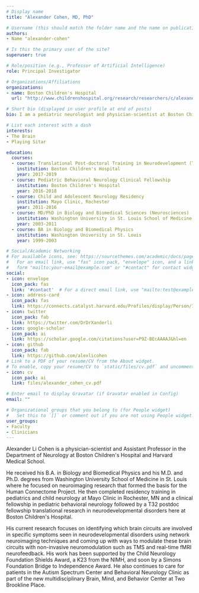 ```yaml
---
# Display name
title: "Alexander Cohen, MD, PhD"

# Username (this should match the folder name and the name on publications)
authors:
- Name "alexander-cohen"

# Is this the primary user of the site?
superuser: true

# Role/position (e.g., Professor of Artificial Intelligence)
role: Principal Investigator

# Organizations/Affiliations
organizations:
- name: Boston Children's Hospital
  url: "http://www.childrenshospital.org/research/researchers/c/alexander-cohen"

# Short bio (displayed in user profile at end of posts)
bio: I am a pediatric neurologist and physician-scientist at Boston Children’s Hospital specializing in Autism Spectrum Disorder and Behavioral Neurology.

# List each interest with a dash
interests:
- The Brain
- Playing Sitar

education:
  courses:
  - course: Translational Post-doctoral Training in Neurodevelopment (T32) Fellowship
    institution: Boston Children's Hospital
    year: 2017-2019
  - course: Pediatric Behavioral Neurology Clinical Fellowship
    institution: Boston Children's Hospital
    year: 2016-2018
  - course: Child and Adolescent Neurology Residency
    institution: Mayo Clinic, Rochester
    year: 2011-2016
  - course: MD/PhD in Biology and Biomedical Sciences (Neurosciences)
    institution: Washington University in St. Louis School of Medicine
    year: 2003-2011
  - course: BA in Biology and Biomedical Physics
    institution: Washington University in St. Louis
    year: 1999-2003

# Social/Academic Networking
# For available icons, see: https://sourcethemes.com/academic/docs/page-builder/#icons
#   For an email link, use "fas" icon pack, "envelope" icon, and a link in the
#   form "mailto:your-email@example.com" or "#contact" for contact widget.
social:
- icon: envelope
  icon_pack: fas
  link: '#contact'  # For a direct email link, use "mailto:test@example.org".
- icon: address-card
  icon_pack: fas
  link: https://connects.catalyst.harvard.edu/Profiles/display/Person/149497
- icon: twitter
  icon_pack: fab
  link: https://twitter.com/DrDrXanderli
- icon: google-scholar
  icon_pack: ai
  link: https://scholar.google.com/citations?user=P9Z-BEcAAAAJ&hl=en
- icon: github
  icon_pack: fab
  link: https://github.com/alexlicohen
# Link to a PDF of your resume/CV from the About widget.
# To enable, copy your resume/CV to `static/files/cv.pdf` and uncomment the lines below.
- icon: cv
  icon_pack: ai
  link: files/alexander_cohen_cv.pdf

# Enter email to display Gravatar (if Gravatar enabled in Config)
email: ""

# Organizational groups that you belong to (for People widget)
#   Set this to `[]` or comment out if you are not using People widget.
user_groups:
- Faculty
- Clinicians
---
```


Alexander Li Cohen is a physician-scientist and Assistant Professor in the Department of Neurology at Boston Children's Hospital and Harvard Medical School. 

He received his B.A. in Biology and Biomedical Physics and his M.D. and Ph.D. degrees from Washington University School of Medicine in St. Louis where he focused on neuroimaging research that formed the basis for the Human Connectome Project. He then completed residency training in pediatrics and child neurology at Mayo Clinic in Rochester, MN and a clinical fellowship in pediatric behavioral neurology followed by a T32 postdoc fellowship translational research in neurodevelopmental disorders here at Boston Children's Hospital.

His current research focuses on identifying which brain circuits are involved in specific symptoms seen in neurodevelopmental disorders using network neuroimaging techniques and coming up with ways to modulate these brain circuits with non-invasive neuromodulation such as TMS and real-time fMRI neurofeedback. His work has been supported by the Child Neurology Foundation Shields Award, a K23 from the NIMH, and soon by a Simons Foundation Bridge to Independence Award. He also continues to care for patients in the Autism Spectrum Center and Behavioral Neurology Clinic as part of the new multidisciplinary Brain, Mind, and Behavior Center at Two Brookline Place.
